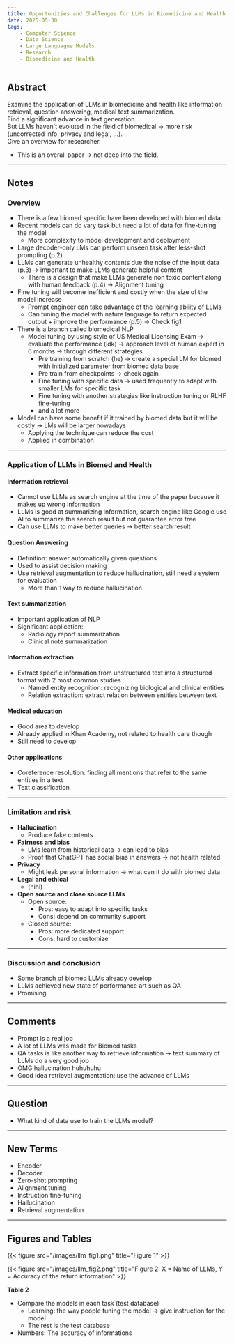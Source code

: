 ```yaml
---
title: Opportunities and Challenges for LLMs in Biomedicine and Health
date: 2025-05-30
tags:
    - Computer Science
    - Data Science
    - Large Languague Models
    - Research
	- Biomedicine and Health
---
```


## Abstract
Examine the application of LLMs in biomedicine and health like information retrieval, question answering, medical text summarization.  
Find a significant advance in text generation.  
But LLMs haven't evoluted in the field of biomedical → more risk (uncorrected info, privacy and legal, ...).  
Give an overview for researcher.  

- This is an overall paper → not deep into the field.

---

## Notes

### Overview
- There is a few biomed specific have been developed with biomed data
- Recent models can do vary task but need a lot of data for fine-tuning the model
  - More complexity to model development and deployment
- Large decoder-only LMs can perform unseen task after less-shot prompting (p.2)
- LLMs can generate unhealthy contents due the noise of the input data (p.3) → important to make LLMs generate helpful content
  - There is a design that make LLMs generate non toxic content along with human feedback (p.4) → Alignment tuning
- Fine tuning will become inefficient and costly when the size of the model increase 
  - Prompt engineer can take advantage of the learning ability of LLMs
  - Can tuning the model with nature language to return expected output + improve the performance (p.5) → Check fig1
- There is a branch called biomedical NLP
  - Model tuning by using style of US Medical Licensing Exam → evaluate the performance (idk) → approach level of human expert in 6 months → through different strategies
    - Pre training from scratch (he) → create a special LM for biomed with initialized parameter from biomed data base
    - Pre train from checkpoints → check again
    - Fine tuning with specific data → used frequently to adapt with smaller LMs for specific task
    - Fine tuning with another strategies like instruction tuning or RLHF fine-tuning
    - and a lot more
- Model can have some benefit if it trained by biomed data but it will be costly → LMs will be larger nowadays
  - Applying the technique can reduce the cost
  - Applied in combination

---

### Application of LLMs in Biomed and Health

#### Information retrieval
- Cannot use LLMs as search engine at the time of the paper because it makes up wrong information
- LLMs is good at summarizing information, search engine like Google use AI to summarize the search result but not guarantee error free
- Can use LLMs to make better queries → better search result

#### Question Answering
- Definition: answer automatically given questions
- Used to assist decision making
- Use retrieval augmentation to reduce hallucination, still need a system for evaluation
  - More than 1 way to reduce hallucination

#### Text summarization
- Important application of NLP
- Significant application: 
  - Radiology report summarization
  - Clinical note summarization

#### Information extraction
- Extract specific information from unstructured text into a structured format with 2 most common studies
  - Named entity recognition: recognizing biological and clinical entities
  - Relation extraction: extract relation between entities between text

#### Medical education
- Good area to develop
- Already applied in Khan Academy, not related to health care though
- Still need to develop

#### Other applications
- Coreference resolution: finding all mentions that refer to the same entities in a text
- Text classification

---

### Limitation and risk
- **Hallucination**
  - Produce fake contents
- **Fairness and bias**
  - LMs learn from historical data → can lead to bias
  - Proof that ChatGPT has social bias in answers → not health related
- **Privacy**
  - Might leak personal information → what can it do with biomed data
- **Legal and ethical**
  - (hihi)
- **Open source and close source LLMs**
  - Open source:
    - Pros: easy to adapt into specific tasks
    - Cons: depend on community support
  - Closed source:
    - Pros: more dedicated support
    - Cons: hard to customize

---

### Discussion and conclusion
- Some branch of biomed LLMs already develop
- LLMs achieved new state of performance art such as QA
- Promising

---

## Comments
- Prompt is a real job
- A lot of LLMs was made for Biomed tasks
- QA tasks is like another way to retrieve information → text summary of LLMs do a very good job
- OMG hallucination huhuhuhu
- Good idea retrieval augmentation: use the advance of LLMs

---

## Question
- What kind of data use to train the LLMs model?

---

## New Terms
- Encoder
- Decoder
- Zero-shot prompting
- Alignment tuning
- Instruction fine-tuning
- Hallucination
- Retrieval augmentation

---

## Figures and Tables

{{< figure src="/images/llm_fig1.png" title="Figure 1" >}}

{{< figure src="/images/llm_fig2.png" title="Figure 2: X = Name of LLMs, Y = Accuracy of the return information" >}}

**Table 2**
- Compare the models in each task (test database)
  - Learning: the way people tuning the model → give instruction for the model
  - The rest is the test database
- Numbers: The accuracy of informations
